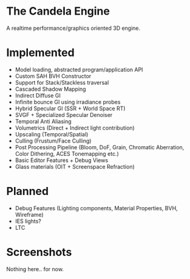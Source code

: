 # The Candela Engine

A realtime performance/graphics oriented 3D engine.

# Implemented 
- Model loading, abstracted program/application API
- Custom SAH BVH Constructor
- Support for Stack/Stackless traversal
- Cascaded Shadow Mapping
- Indirect Diffuse GI
- Infinite bounce GI using irradiance probes
- Hybrid Specular GI (SSR + World Space RT)
- SVGF + Specialized Specular Denoiser
- Temporal Anti Aliasing
- Volumetrics (Direct + Indirect light contribution)
- Upscaling (Temporal/Spatial)
- Culling (Frustum/Face Culling)
- Post Processing Pipeline (Bloom, DoF, Grain, Chromatic Aberration, Color Dithering, ACES Tonemapping etc.)
- Basic Editor Features + Debug Views
- Glass materials (OIT + Screenspace Refraction)

# Planned
- Debug Features (Lighting components, Material Properties, BVH, Wireframe)
- IES lights?
- LTC

# Screenshots

Nothing here.. for now.
